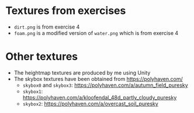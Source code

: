 # Textures from exercises
- `dirt.png` is from exercise 4
- `foam.png` is a modified version of `water.png` which is from exercise 4

# Other textures
- The heightmap textures are produced by me using Unity
- The skybox textures have been obtained from https://polyhaven.com/
  - `skybox0` and `skybox3`: https://polyhaven.com/a/autumn_field_puresky
  - `skybox1`: https://polyhaven.com/a/kloofendal_48d_partly_cloudy_puresky
  - `skybox2`: https://polyhaven.com/a/overcast_soil_puresky